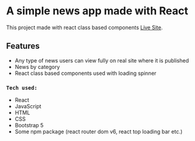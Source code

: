 # A simple news app made with React

This project made with react class based components [Live Site](https://sp-news-rafiferdos.netlify.app/).

## Features

- Any type of news users can view fully on real site where it is published
- News by category
- React class based components used with loading spinner

### `Tech used:`

- React
- JavaScript
- HTML
- CSS
- Bootstrap 5
- Some npm package (react router dom v6, react top loading bar etc.)
